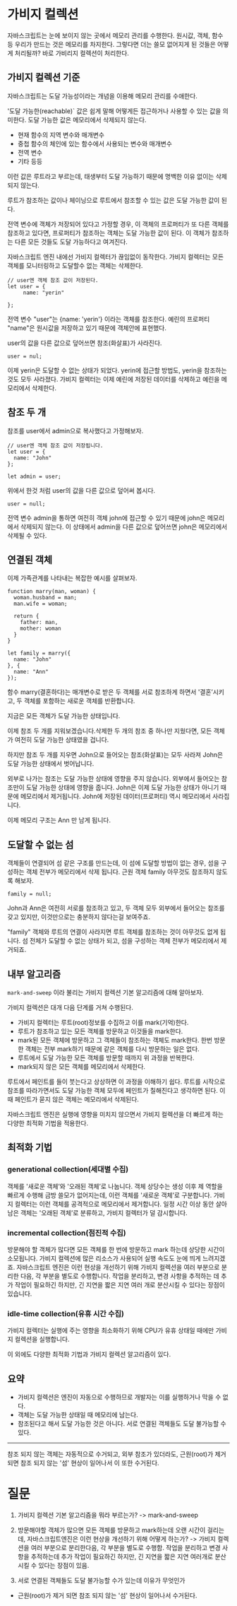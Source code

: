 # 가비지 컬렉션

자바스크립트는 눈에 보이지 않는 곳에서 메모리 관리를 수행한다.
원시값, 객체, 함수 등 우리가 만드는 것은 메모리를 차지한다.
그렇다면 더는 쓸모 없어지게 된 것들은 어떻게 처리될까?
바로 가비리지 컬렉션이 처리한다.

## 가비지 컬렉션 기준

자바스크립트는 도달 가능성이라는 개념을 이용해 메모리 관리를 수애한다.

'도달 가능한(reachable)` 값은 쉽게 말해 어떻게든 접근하거나 사용할 수 있는 값을 의미한다.
도달 가능한 값은 메모리에서 삭제되지 않는다.

- 현재 함수의 지역 변수와 매개변수
- 중첩 함수의 체인에 있는 함수에서 사용되는 변수와 매개변수
- 전역 변수
- 기타 등등

이런 값은 루트라고 부르는데, 태생부터 도달 가능하기 때문에 명백한 이유 없이는 삭제되지 않는다.

루트가 참조하는 값이나 체이닝으로 루트에서 참조할 수 있는 값은 도달 가능한 값이 된다.

전역 변수에 객체가 저장되어 있다고 가정할 경우,
이 객체의 프로퍼티가 또 다른 객체를 참조하고 있다면, 프로퍼티가 참조하는 객체는 도달 가능한 값이 된다.
이 객체가 참조하는 다른 모든 것들도 도달 가능하다고 여겨진다. 

자바스크립트 엔진 내에선 가비지 컬렉터가 끊임없이 동작한다. 가비지 컬렉터는 모든 객체를 모니터링하고 도달할수 없는 객체는 삭제한다.

```
// user엔 객체 참조 값이 저장된다.
let user = {
     name: "yerin"
     
};
```

전역 변수 "user"는 {name: 'yerin'} 이라는 객체를 참조한다. 예린의 프로퍼티 "name"은 원시값을 저장하고 있기 때문에 객체안에 표현했다.

user의 값을 다른 값으로 덮어쓰면 참조(화살표)가 사라진다.

```
user = nul;
```

이제 yerin은 도달할 수 없는 상태가 되었다. yerin에 접근할 방법도, yerin을 참조하는 것도 모두 사라졌다.
가비지 컬렉터는 이제 예린에 저장된 데이터를 삭제하고 예린을 메모리에서 삭제한다.


## 참조 두 개

참조를 user에서 admin으로 복사했다고 가정해보자.

```
// user엔 객체 참조 값이 저장됩니다.
let user = {
  name: "John"
};

let admin = user;
```

위에서 한것 처럼 user의 값을 다른 값으로 덮어써 봅시다.

```
user = null;
```

전역 변수 admin을 통하면 여전히 객체 john에 접근할 수 있기 때문에 john은 메모리에서 삭제되지 않는다.
이 상태에서 admin을 다른 값으로 덮어쓰면 john은 메모리에서 삭제될 수 있다.

## 연결된 객체

이제 가족관계를 나타내는 복잡한 예시를 살펴보자.


```
function marry(man, woman) {
  woman.husband = man;
  man.wife = woman;

  return {
    father: man,
    mother: woman
  }
}

let family = marry({
  name: "John"
}, {
  name: "Ann"
});
```

함수 marry(결혼하다)는 매개변수로 받은 두 객체를 서로 참조하게 하면서 '결혼’시키고, 두 객체를 포함하는 새로운 객체를 반환합니다.

지금은 모든 객체가 도달 가능한 상태입니다.

이제 참조 두 개를 지워보겠습니다.삭제한 두 개의 참조 중 하나만 지웠다면, 모든 객체가 여전히 도달 가능한 상태였을 겁니다.

하지만 참조 두 개를 지우면 John으로 들어오는 참조(화살표)는 모두 사라져 John은 도달 가능한 상태에서 벗어납니다.

외부로 나가는 참조는 도달 가능한 상태에 영향을 주지 않습니다. 외부에서 들어오는 참조만이 도달 가능한 상태에 영향을 줍니다. John은 이제 도달 가능한 상태가 아니기 때문에 메모리에서 제거됩니다. John에 저장된 데이터(프로퍼티) 역시 메모리에서 사라집니다.


이제 메모리 구조는 Ann 만 남게 됩니다.

## 도달할 수 없는 섬

객체들이 연결되어 섬 같은 구조를 만드는데, 이 섬에 도달할 방법이 없는 경우, 섬을 구성하는 객체 전부가 메모리에서 삭제 됩니다.
근원 객체 family 아무것도 참조하지 않도록 해보자.

```
family = null;
```

John과 Ann은 여전히 서로를 참조하고 있고, 두 객체 모두 외부에서 들어오는 참조를 갖고 있지만, 이것만으로는 충분하지 않다는걸 보여주죠.

"family" 객체와 루트의 연결이 사라지면 루트 객체를 참조하는 것이 아무것도 없게 됩니다. 섬 전체가 도달할 수 없는 상태가 되고, 섬을 구성하는 객체 전부가 메모리에서 제거되죠.

## 내부 알고리즘

`mark-and-sweep` 이라 불리는 가비지 컬렉션 기본 알고리즘에 대해 알아보자.


가비지 컬렉션은 대개 다음 단계를 거쳐 수행된다.

- 가비지 컬렉터는 루트(root)정보를 수집하고 이를 mark(기억)한다.
- 루트가 참조하고 있는 모든 객체를 방문하고 이것들을 mark한다.
- mark된 모든 객체에 방문하고 그 객체들이 참조하는 객체도 mark한다. 한번 방문한 객체는 전부 mark하기 때문에 같은 객체를 다시 방문하는 일은 없다.
- 루트에서 도달 가능한 모든 객체를 방문할 때까지 위 과정을 반복한다.
- mark되지 않은 모든 객체를 메모리에서 삭제한다.



루트에서 페인트를 들이 붓는다고 상상하면 이 과정을 이해하기 쉽다. 루트를 시작으로 참조를 따라가면서도 도달 가능한 객체 모두에 페인트가 칠해진다고 생각하면 된다.
이때 페인트가 묻지 않은 객체는 메모리에서 삭제된다.

자바스크립트 엔진은 실행에 영향을 미치지 않으면서 가비지 컬렉션을 더 빠르게 하는 다양한 최적화 기법을 적용한다.

## 최적화 기법

### generational collection(세대별 수집)

객체를 '새로운 객체’와 '오래된 객체’로 나눕니다. 객체 상당수는 생성 이후 제 역할을 빠르게 수행해 금방 쓸모가 없어지는데, 이런 객체를 '새로운 객체’로 구분합니다. 가비지 컬렉터는 이런 객체를 공격적으로 메모리에서 제거합니다. 일정 시간 이상 동안 살아남은 객체는 '오래된 객체’로 분류하고, 가비지 컬렉터가 덜 감시합니다.

### incremental collection(점진적 수집) 

방문해야 할 객체가 많다면 모든 객체를 한 번에 방문하고 mark 하는데 상당한 시간이 소모됩니다. 가비지 컬렉션에 많은 리소스가 사용되어 실행 속도도 눈에 띄게 느려지겠죠. 자바스크립트 엔진은 이런 현상을 개선하기 위해 가비지 컬렉션을 여러 부분으로 분리한 다음, 각 부분을 별도로 수행합니다. 작업을 분리하고, 변경 사항을 추적하는 데 추가 작업이 필요하긴 하지만, 긴 지연을 짧은 지연 여러 개로 분산시킬 수 있다는 장점이 있습니다.


### idle-time collection(유휴 시간 수집)

가비지 컬렉터는 실행에 주는 영향을 최소화하기 위해 CPU가 유휴 상태일 때에만 가비지 컬렉션을 실행합니다.


이 외에도 다양한 최적화 기법과 가비지 컬렉션 알고리즘이 있다.


## 요약

- 가비지 컬렉션은 엔진이 자동으로 수행하므로 개발자는 이를 실행하거나 막을 수 없다.
- 객체는 도달 가능한 상태일 때 메모리에 남는다.
- 참조된다고 해서 도달 가능한 것은 아니다. 서로 연결된 객체들도 도달 불가능할 수 있다.

---

 참조 되지 않는 객체는 자동적으로 수거되고,
외부 참조가 있더라도, 근원(root)가 제거 되면 참조 되지 않는 '섬' 현상이 일어나서 이 또한 수거된다.

# 질문

1. 가비지 컬렉션 기본 알고리즘을 뭐라 부르는가?
-> mark-and-sweep

2. 방문해야할 객체가 많으면 모든 객체를 방문하고 mark하는데 오랜 시간이 걸리는데, 자바스크립트엔진은 이런 현상을 개선하기 위해 어떻게 하는가?
-> 가비지 컬렉션을 여러 부분으로 분리한다음, 각 부분을 별도로 수행함.
작업을 분리하고 변경 사항을 추적하는데 추가 작업이 필요하긴 하지만, 긴 지연을 짧은 지연 여러개로 분산시킬 수 있다는 장점이 있음.


3. 서로 연결된 객체들도 도달 불가능할 수가 있는데 이유가 무엇인가
- 근원(root)가 제거 되면 참조 되지 않는 '섬' 현상이 일어나서 수거된다.


